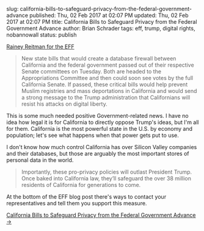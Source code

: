 slug: california-bills-to-safeguard-privacy-from-the-federal-government-advance
published: Thu, 02 Feb 2017 at 02:07 PM
updated: Thu, 02 Feb 2017 at 02:07 PM
title: California Bills to Safeguard Privacy from the Federal Government Advance
author: Brian Schrader
tags: eff, trump, digital rights, nobannowall
status: publish

[Rainey Reitman for the EFF][1]

> New state bills that would create a database firewall between California and the federal government passed out of their respective Senate committees on Tuesday. Both are headed to the Appropriations Committee and then could soon see votes by the full California Senate. If passed, these critical bills would help prevent Muslim registries and mass deportations in California and would send a strong message to the Trump administration that Californians will resist his attacks on digital liberty.

This is some much needed positive Government-related news. I have no idea how legal it is for California to directly oppose Trump's ideas, but I'm all for them. California is the most powerful state in the U.S. by economy and population; let's see what happens when that power gets put to use.

I don't know how much control California has over Silicon Valley companies and their databases, but those are arguably the most important stores of personal data in the world.

> Importantly, these pro-privacy policies will outlast President Trump. Once baked into California law, they’ll safeguard the over 38 million residents of California for generations to come.

At the bottom of the EFF blog post there's ways to contact your representatives and tell them you support this measure.

[California Bills to Safeguard Privacy from the Federal Government Advance &#8594;][1]

[1]: https://www.eff.org/deeplinks/2017/02/california-bills-safeguard-privacy-federal-government-pass-committee
